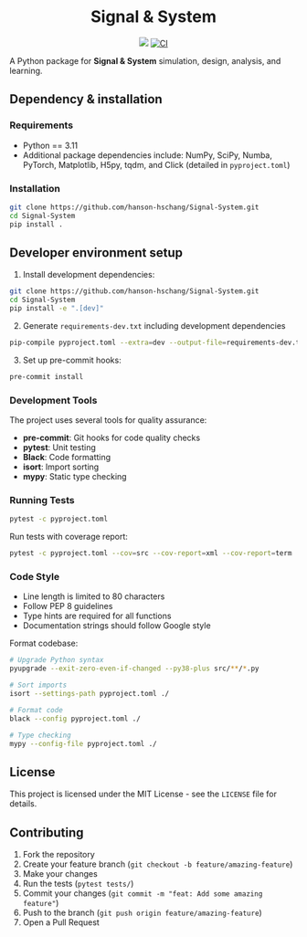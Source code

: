 <div align=center>
  <h1>Signal & System</h1>

<img src="https://img.shields.io/badge/Python-3776AB?style=flat&logo=Python&logoColor=white"/>
<a href='https://github.com/hanson-hschang/Signal-System/actions'>
    <img src='https://github.com/hanson-hschang/Signal-System/actions/workflows/main.yml/badge.svg' alt='CI' />
</a>
</div>

A Python package for **Signal & System** simulation, design, analysis, and learning.

## Dependency & installation

### Requirements
- Python == 3.11
- Additional package dependencies include: NumPy, SciPy, Numba, PyTorch, Matplotlib, H5py, tqdm, and Click (detailed in `pyproject.toml`)

### Installation

```bash
git clone https://github.com/hanson-hschang/Signal-System.git
cd Signal-System
pip install .
```

## Developer environment setup

1. Install development dependencies:
```bash
git clone https://github.com/hanson-hschang/Signal-System.git
cd Signal-System
pip install -e ".[dev]"
```

2. Generate `requirements-dev.txt` including development dependencies
```bash
pip-compile pyproject.toml --extra=dev --output-file=requirements-dev.txt
```

3. Set up pre-commit hooks:
```bash
pre-commit install
```

### Development Tools

The project uses several tools for quality assurance:

- **pre-commit**: Git hooks for code quality checks
- **pytest**: Unit testing
- **Black**: Code formatting
- **isort**: Import sorting
- **mypy**: Static type checking

### Running Tests

```bash
pytest -c pyproject.toml
```

Run tests with coverage report:
```bash
pytest -c pyproject.toml --cov=src --cov-report=xml --cov-report=term
```

### Code Style

- Line length is limited to 80 characters
- Follow PEP 8 guidelines
- Type hints are required for all functions
- Documentation strings should follow Google style

Format codebase:
```bash
# Upgrade Python syntax
pyupgrade --exit-zero-even-if-changed --py38-plus src/**/*.py

# Sort imports
isort --settings-path pyproject.toml ./

# Format code
black --config pyproject.toml ./

# Type checking
mypy --config-file pyproject.toml ./
```


## License

This project is licensed under the MIT License - see the `LICENSE` file for details.

## Contributing

1. Fork the repository
2. Create your feature branch (`git checkout -b feature/amazing-feature`)
3. Make your changes
4. Run the tests (`pytest tests/`)
5. Commit your changes (`git commit -m "feat: Add some amazing feature"`)
6. Push to the branch (`git push origin feature/amazing-feature`)
7. Open a Pull Request

